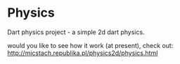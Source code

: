 Physics
=======

Dart physics project - a simple 2d dart physics.

would you like to see how it work (at present), check out:
http://micstach.republika.pl/physics2d/physics.html

